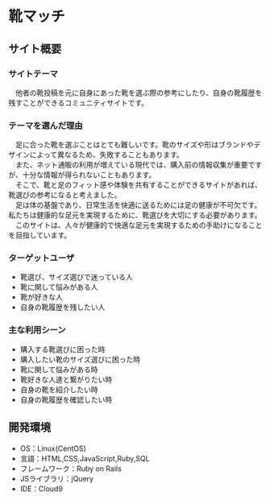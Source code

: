 # 靴マッチ

## サイト概要
### サイトテーマ
　他者の靴投稿を元に自身にあった靴を選ぶ際の参考にしたり、自身の靴履歴を残すことができるコミュニティサイトです。

### テーマを選んだ理由
　足に合った靴を選ぶことはとても難しいです。靴のサイズや形はブランドやデザインによって異なるため、失敗することもあります。  
　また、ネット通販の利用が増えている現代では、購入前の情報収集が重要ですが、十分な情報が得られないこともあります。  
　そこで、靴と足のフィット感や体験を共有することができるサイトがあれば、靴選びの参考になると考えました。  
　足は体の基盤であり、日常生活を快適に送るためには足の健康が不可欠です。私たちは健康的な足元を実現するために、靴選びを大切にする必要があります。  
　このサイトは、人々が健康的で快適な足元を実現するための手助けになることを目指しています。  

### ターゲットユーザ
- 靴選び、サイズ選びで迷っている人  
- 靴に関して悩みがある人  
- 靴が好きな人  
- 自身の靴履歴を残したい人
　
### 主な利用シーン
- 購入する靴選びに困った時  
- 購入したい靴のサイズ選びに困った時  
- 靴に関して悩みがある時  
- 靴好きな人達と繋がりたい時  
- 自身の靴を紹介したい時  
- 自身の靴履歴を確認したい時

<!--## 設計書-->


## 開発環境
- OS：Linux(CentOS)
- 言語：HTML,CSS,JavaScript,Ruby,SQL
- フレームワーク：Ruby on Rails
- JSライブラリ：jQuery
- IDE：Cloud9
